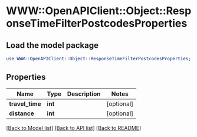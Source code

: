 # WWW::OpenAPIClient::Object::ResponseTimeFilterPostcodesProperties

## Load the model package
```perl
use WWW::OpenAPIClient::Object::ResponseTimeFilterPostcodesProperties;
```

## Properties
Name | Type | Description | Notes
------------ | ------------- | ------------- | -------------
**travel_time** | **int** |  | [optional] 
**distance** | **int** |  | [optional] 

[[Back to Model list]](../README.md#documentation-for-models) [[Back to API list]](../README.md#documentation-for-api-endpoints) [[Back to README]](../README.md)


